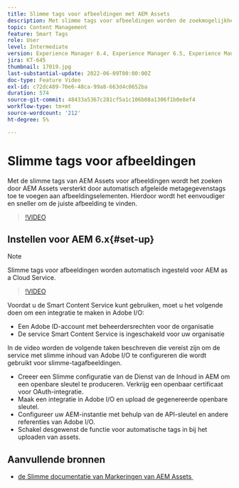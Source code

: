 ```yaml
---
title: Slimme tags voor afbeeldingen met AEM Assets
description: Met slimme tags voor afbeeldingen worden de zoekmogelijkheden van AEM uitgebreid doordat automatisch en op intelligente wijze metagegevenstags worden toegevoegd aan afbeeldingselementen op basis van de inhoud van de afbeelding.
topic: Content Management
feature: Smart Tags
role: User
level: Intermediate
version: Experience Manager 6.4, Experience Manager 6.5, Experience Manager as a Cloud Service
jira: KT-645
thumbnail: 17019.jpg
last-substantial-update: 2022-06-09T00:00:00Z
doc-type: Feature Video
exl-id: c72dc489-70e6-48ca-99a8-663d4c0652ba
duration: 574
source-git-commit: 48433a5367c281cf5a1c106b08a1306f1b0e8ef4
workflow-type: tm+mt
source-wordcount: '212'
ht-degree: 5%

---
```


# Slimme tags voor afbeeldingen

Met de slimme tags van AEM Assets voor afbeeldingen wordt het zoeken door AEM Assets versterkt door automatisch afgeleide metagegevenstags toe te voegen aan afbeeldingselementen. Hierdoor wordt het eenvoudiger en sneller om de juiste afbeelding te vinden.

>[!VIDEO](https://video.tv.adobe.com/v/3444060?quality=12&learn=on&captions=dut)

## Instellen voor AEM 6.x{#set-up}

>[!NOTE]
> Slimme tags voor afbeeldingen worden automatisch ingesteld voor AEM as a Cloud Service.

>[!VIDEO](https://video.tv.adobe.com/v/3444171?quality=12&learn=on&captions=dut)

Voordat u de Smart Content Service kunt gebruiken, moet u het volgende doen om een integratie te maken in Adobe I/O:

* Een Adobe ID-account met beheerdersrechten voor de organisatie
* De service Smart Content Service is ingeschakeld voor uw organisatie

In de video worden de volgende taken beschreven die vereist zijn om de service met slimme inhoud van Adobe I/O te configureren die wordt gebruikt voor slimme-tagafbeeldingen.

* Creeer een Slimme configuratie van de Dienst van de Inhoud in AEM om een openbare sleutel te produceren. Verkrijg een openbaar certificaat voor OAuth-integratie.
* Maak een integratie in Adobe I/O en upload de gegenereerde openbare sleutel.
* Configureer uw AEM-instantie met behulp van de API-sleutel en andere referenties van Adobe I/O.
* Schakel desgewenst de functie voor automatische tags in bij het uploaden van assets.

## Aanvullende bronnen

* [&#x200B; de Slimme documentatie van Markeringen van AEM Assets &#x200B;](https://experienceleague.adobe.com/docs/experience-manager-cloud-service/assets/manage/smart-tags.html?lang=nl-NL)
